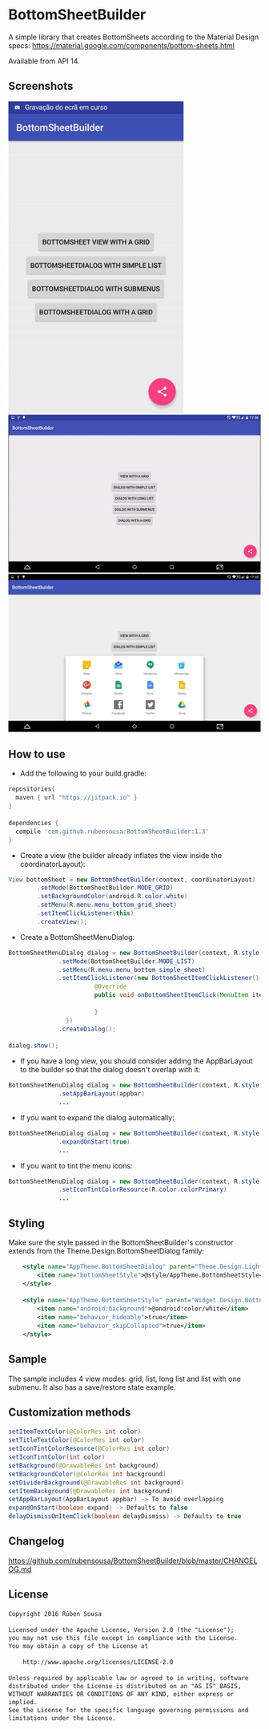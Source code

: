 # BottomSheetBuilder
A simple library that creates BottomSheets according to the Material Design specs: https://material.google.com/components/bottom-sheets.html

Available from API 14.

## Screenshots
<img src="screens/demo.gif" width="350">

<img src="screens/tablet_demo.gif">

<img src="screens/tablet_grid.png">

## How to use

- Add the following to your build.gradle:
```groovy
repositories{
  maven { url "https://jitpack.io" }
}

dependencies {
  compile 'com.github.rubensousa:BottomSheetBuilder:1.3'
}
```

- Create a view (the builder already inflates the view inside the coordinatorLayout):
```java
View bottomSheet = new BottomSheetBuilder(context, coordinatorLayout)
        .setMode(BottomSheetBuilder.MODE_GRID)
        .setBackgroundColor(android.R.color.white)
        .setMenu(R.menu.menu_bottom_grid_sheet)
        .setItemClickListener(this)
        .createView();
```
- Create a BottomSheetMenuDialog:
```java
BottomSheetMenuDialog dialog = new BottomSheetBuilder(context, R.style.AppTheme_BottomSheetDialog)
              .setMode(BottomSheetBuilder.MODE_LIST)
              .setMenu(R.menu.menu_bottom_simple_sheet)
              .setItemClickListener(new BottomSheetItemClickListener() {
                        @Override
                        public void onBottomSheetItemClick(MenuItem item) {
                                
                        }
                })
              .createDialog();
              
dialog.show();
```
- If you have a long view, you should consider adding the AppBarLayout to the builder so that the dialog doesn't overlap with it:

```java
BottomSheetMenuDialog dialog = new BottomSheetBuilder(context, R.style.AppTheme_BottomSheetDialog)
              .setAppBarLayout(appbar)
              ...
```
- If you want to expand the dialog automatically:

```java
BottomSheetMenuDialog dialog = new BottomSheetBuilder(context, R.style.AppTheme_BottomSheetDialog)
              .expandOnStart(true)
              ...
```

- If you want to tint the menu icons:
```java
BottomSheetMenuDialog dialog = new BottomSheetBuilder(context, R.style.AppTheme_BottomSheetDialog)
              .setIconTintColorResource(R.color.colorPrimary)
              ...
```
## Styling

Make sure the style passed in the BottomSheetBuilder's constructor extends from the Theme.Design.BottomSheetDialog family:
```xml
    <style name="AppTheme.BottomSheetDialog" parent="Theme.Design.Light.BottomSheetDialog">
        <item name="bottomSheetStyle">@style/AppTheme.BottomSheetStyle</item>
    </style>

    <style name="AppTheme.BottomSheetStyle" parent="Widget.Design.BottomSheet.Modal">
        <item name="android:background">@android:color/white</item>
        <item name="behavior_hideable">true</item>
        <item name="behavior_skipCollapsed">true</item>
    </style>
```
## Sample

The sample includes 4 view modes: grid, list, long list and list with one submenu.
It also has a save/restore state example.

## Customization methods
```java
setItemTextColor(@ColorRes int color)
setTitleTextColor(@ColorRes int color)
setIconTintColorResource(@ColorRes int color)
setIconTintColor(int color)
setBackground(@DrawableRes int background)
setBackgroundColor(@ColorRes int background)
setDividerBackground(@DrawableRes int background)
setItemBackground(@DrawableRes int background)
setAppBarLayout(AppBarLayout appbar) -> To avoid overlapping
expandOnStart(boolean expand) -> Defaults to false
delayDismissOnItemClick(boolean delayDismiss) -> Defaults to true
```

## Changelog

https://github.com/rubensousa/BottomSheetBuilder/blob/master/CHANGELOG.md

## License

    Copyright 2016 Rúben Sousa
    
    Licensed under the Apache License, Version 2.0 (the "License");
    you may not use this file except in compliance with the License.
    You may obtain a copy of the License at
    
        http://www.apache.org/licenses/LICENSE-2.0
    
    Unless required by applicable law or agreed to in writing, software
    distributed under the License is distributed on an "AS IS" BASIS,
    WITHOUT WARRANTIES OR CONDITIONS OF ANY KIND, either express or implied.
    See the License for the specific language governing permissions and
    limitations under the License.
